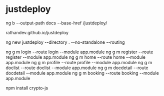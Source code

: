 # justdeploy

ng b --output-path docs --base-href /justdeploy/

rathandev.github.io/justdeploy

ng new justdeploy --directory . --no-standalone --routing 

ng g m login --route login --module app.module
ng g m register --route register --module app.module
ng g m home --route home --module app.module
ng g m profile --route profile --module app.module
ng g m doclist --route doclist --module app.module
ng g m docdetail --route docdetail --module app.module
ng g m booking --route booking --module app.module

npm install crypto-js








